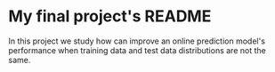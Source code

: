 # My final project's README

In this project we study how can improve an online prediction model's performance when training data and test data distributions are not the same. 
